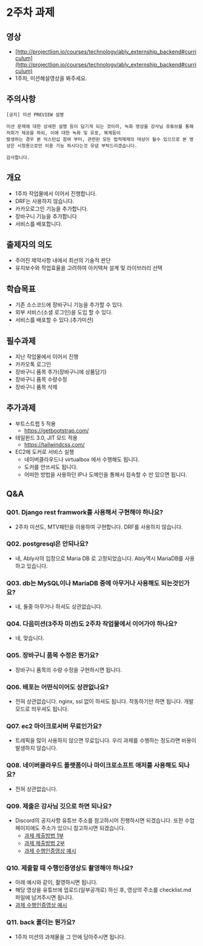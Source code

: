 # 2주차 과제

## 영상

- [http://projectlion.io/courses/technology/ably_externship_backend#curriculum](http://projectlion.io/courses/technology/ably_externship_backend#curriculum)
- 1주차, 미션해설영상을 봐주세요.

## 주의사항

```
[공지] 미션 PREVIEW 설명

미션 문제에 대한 상세한 설명 등이 담기게 되는 것이라, 녹화 영상을 강사님 유튜브를 통해 저희가 제공을 하되, 이에 대한 녹화 및 유포, 복제등이
발생하는 경우 본 익스턴십 참여 부터, 관련된 모든 법적제재의 대상이 될수 있으므로 본 영상은 시청용으로만 이용 가능 하시다는것 유념 부탁드리겠습니다.

감사합니다.

```

## 개요

- 1주차 작업물에서 이어서 진행합니다.
- DRF는 사용하지 않습니다.
- 카카오로그인 기능을 추가합니다.
- 장바구니 기능을 추가합니다
- 서비스를 배포합니다.

## 출제자의 의도

- 주어진 제약사항 내에서 최선의 기술적 판단
- 유지보수와 작업효율을 고려하여 아키텍쳐 설계 및 라이브러리 선택

## 학습목표

- 기존 소스코드에 장바구니 기능을 추가할 수 있다.
- 외부 서비스(소셜 로그인)을 도입 할 수 있다.
- 서비스를 배포할 수 있다.(추가미션)

## 필수과제

- 지난 작업물에서 이어서 진행
- 카카오톡 로그인
- 장바구니 품목 추가(장바구니에 상품담기)
- 장바구니 품목 수량수정
- 장바구니 품목 삭제

## 추가과제

- 부트스트랩 5 적용
  - https://getbootstrap.com/
- 테일윈드 3.0, JIT 모드 적용
  - https://tailwindcss.com/
- EC2에 도커로 서비스 실행
  - 네이버클라우드나 virtualbox 에서 수행해도 됩니다.
  - 도커를 안쓰셔도 됩니다.
  - 어떠한 방법을 사용하던 IP나 도메인을 통해서 접속할 수 만 있으면 됩니다.

## Q&A

### Q01. Django rest framwork를 사용해서 구현해야 하나요?

- 2주차 미션도, MTV패턴을 이용하여 구현합니다. DRF를 사용하지 않습니다.

### Q02. postgresql은 안되나요?

- 네, Ably사의 입장으로 Maria DB 로 고정되었습니다. Ably역시 MariaDB를 사용하고 있습니다.

### Q03. db는 MySQL이나 MariaDB 중에 아무거나 사용해도 되는것인가요?

- 네, 둘중 아무거나 하셔도 상관없습니다.

### Q04. 다음미션(3주차 미션)도 2주차 작업물에서 이어가야 하나요?

- 네, 맞습니다.

### Q05. 장바구니 품목 수정은 뭔가요?

- 장바구니 품목의 수량 수정을 구현하시면 됩니다.

### Q06. 배포는 어떤식이어도 상관없나요?

- 전혀 상관없습니다. nginx, ssl 없이 하셔도 됩니다. 작동하기만 하면 됩니다. 개발모드로 띄우셔도 됩니다.

### Q07. ec2 마이크로서버 무료인가요?

- 트레픽을 많이 사용하지 않으면 무료입니다. 우리 과제를 수행하는 정도라면 비용이 발생하지 않습니다.

### Q08. 네이버클라우드 플랫폼이나 마이크로소프트 애저를 사용해도 되나요?

- 전혀 상관없습니다.

### Q09. 제출은 강사님 깃으로 하면 되나요?

- Discord의 공지사항 유튜브 주소를 참고하시어 진행하시면 되겠습니다. 또한 수업페이지에도 주소가 있으니 참고하시면 되겠습니다.
  - [과제 제출방법 1부](https://youtu.be/QAHEWqFDo5U)
  - [과제 제출방법 2부](https://youtu.be/biZXRksAm4U)
  - [과제 수행인증영상 예시](https://youtu.be/g0p_GsjAHRA)

### Q10. 제출할 때 수행인증영상도 촬영해야 하나요?

- 아래 예시와 같이, 촬영하시면 됩니다.
- 해당 영상을 유튜브에 업로드(일부공개로) 하신 후, 영상의 주소를 checklist.md 파일에 남겨주시면 됩니다.
- [과제 수행인증영상 예시](https://youtu.be/g0p_GsjAHRA)

### Q11. back 폴더는 뭔가요?

- 1주차 미션의 과제물을 그 안에 담아주시면 됩니다.

